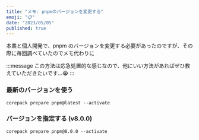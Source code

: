 ```yaml
---
title: "メモ: pnpmのバージョンを変更する"
emoji: "📋"
date: "2023/05/05"
published: true
---
```


本業と個人開発で、pnpm のバージョンを変更する必要があったのですが、その際に毎回調べていたのでメモ代わりに

:::message
この方法は応急処置的な感じなので、他にいい方法があればぜひ教えていただきたいです...😭
:::

### 最新のバージョンを使う

```
corepack prepare pnpm@latest --activate
```

### バージョンを指定する (v8.0.0)

```
corepack prepare pnpm@8.0.0 --activate
```
